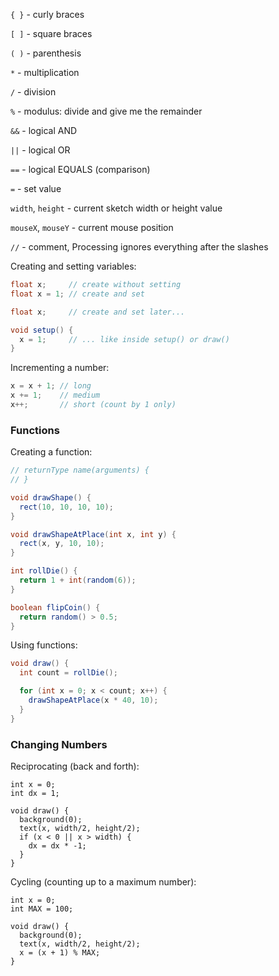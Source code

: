`{ }` - curly braces

`[ ]` - square braces

`( )` - parenthesis

`*` - multiplication

`/` - division

`%` - modulus: divide and give me the remainder

`&&` - logical AND

`||` - logical OR

`==` - logical EQUALS (comparison)

`=` - set value

`width`, `height` - current sketch width or height value

`mouseX`, `mouseY` - current mouse position

`//` - comment, Processing ignores everything after the slashes

Creating and setting variables:

```java
float x;     // create without setting
float x = 1; // create and set

float x;     // create and set later...

void setup() {
  x = 1;     // ... like inside setup() or draw()
}
```

Incrementing a number:

```java
x = x + 1; // long
x += 1;    // medium
x++;       // short (count by 1 only)
```

### Functions

Creating a function:

```java
// returnType name(arguments) {
// }

void drawShape() {
  rect(10, 10, 10, 10);
}

void drawShapeAtPlace(int x, int y) {
  rect(x, y, 10, 10);
}

int rollDie() {
  return 1 + int(random(6));
}

boolean flipCoin() {
  return random() > 0.5;
}
```

Using functions:

```java
void draw() {
  int count = rollDie();

  for (int x = 0; x < count; x++) {
    drawShapeAtPlace(x * 40, 10);
  }
}
```

### Changing Numbers

Reciprocating (back and forth):

```
int x = 0;
int dx = 1;

void draw() {
  background(0);
  text(x, width/2, height/2);
  if (x < 0 || x > width) {
    dx = dx * -1;
  }
}
```

Cycling (counting up to a maximum number):

```
int x = 0;
int MAX = 100;

void draw() {
  background(0);
  text(x, width/2, height/2);
  x = (x + 1) % MAX;
}
```

